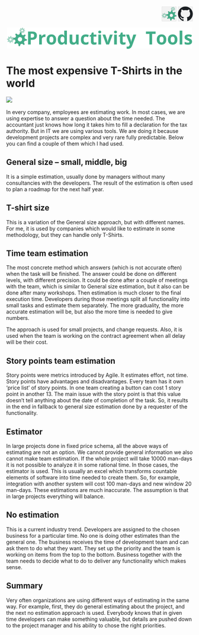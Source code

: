 <!--Category:Article--> 
 <p align="right">
    <a href="http://productivitytools.tech/hello-decorator-how-long-does-it-take-to-paint-my-flat-lets-me-think-about-15-strawberries/"><img src="Images/Header/ProductivityTools_green_40px_2.png" /><a> 
           <a href="https://github.com/pwujczyk/ProductivityTools.Articles"><img src="Images/Header/Github_border_40px.png" /></a>
</p>
<p align="center">
    <a href="http://productivitytools.tech/">
        <img src="Images/Header/LogoTitle_green_500px.png" />
    </a>
</p>


# The most expensive T-Shirts in the world

![](Images/Tshirts.jpg)

In every company, employees are estimating work. In most cases, we are using expertise to answer a question about the time needed. The accountant just knows how long it takes him to fill a declaration for the tax authority. But in IT we are using various tools. We are doing it because development projects are complex and very rare fully predictable. Below you can find a couple of them which I had used.

<!--more-->


## General size – small, middle, big

It is a simple estimation, usually done by managers without many consultancies with the developers. The result of the estimation is often used to plan a roadmap for the next half year. 

## T-shirt size

This is a variation of the General size approach, but with different names. For me, it is used by companies which would like to estimate in some methodology, but they can handle only T-Shirts. 

## Time team estimation

The most concrete method which answers (which is not accurate often) when the task will be finished. The answer could be done on different levels, with different precision. It could be done after a couple of meetings with the team, which is similar to General size estimation, but it also can be done after many workshops. Then estimation is much closer to the final execution time. Developers during those meetings split all functionality into small tasks and estimate them separately. The more graduality, the more accurate estimation will be, but also the more time is needed to give numbers. 

The approach is used for small projects, and change requests. Also, it is used when the team is working on the contract agreement when all delay will be their cost.

## Story points team estimation

Story points were metrics introduced by Agile. It estimates effort, not time. Story points have advantages and disadvantages. Every team has it own ‘price list’ of story points. In one team creating a button can cost 1 story point in another 13. The main issue with the story point is that this value doesn’t tell anything about the date of completion of the task. So, it results in the end in fallback to general size estimation done by a requester of the functionality.

## Estimator

In large projects done in fixed price schema, all the above ways of estimating are not an option. We cannot provide general information we also cannot make team estimation. If the whole project will take 10000 man-days it is not possible to analyze it in some rational time. In those cases, the estimator is used. This is usually an excel which transforms countable elements of software into time needed to create them. So, for example, integration with another system will cost 100 man-days and new window 20 man-days. These estimations are much inaccurate. The assumption is that in large projects everything will balance.

## No estimation

This is a current industry trend. Developers are assigned to the chosen business for a particular time. No one is doing other estimates than the general one. The business receives the time of development team and can ask them to do what they want. They set up the priority and the team is working on items from the top to the bottom. Business together with the team needs to decide what to do to deliver any functionality which makes sense. 

## Summary

Very often organizations are using different ways of estimating in the same way. For example, first, they do general estimating about the project, and the next no estimation approach is used. Everybody knows that in given time developers can make something valuable, but details are pushed down to the project manager and his ability to chose the right priorities. 

